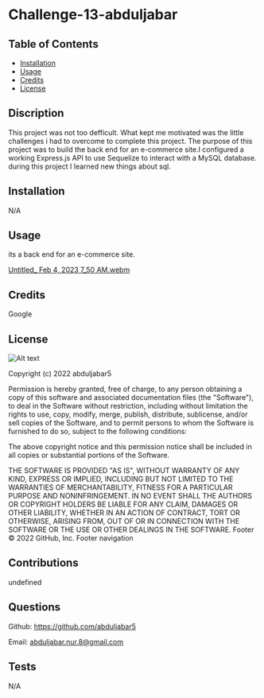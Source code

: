 # Challenge-13-abduljabar

## Table of Contents

- [Installation](#Installation)
- [Usage](#Usage)
- [Credits](#Credits)
- [License](#License)

## Discription
This project was not too defficult. What kept me motivated was the little challenges i had to overcome to complete this project. The purpose of this project was to build the back end for an e-commerce site.I configured a working Express.js API to use Sequelize to interact with a MySQL database. during this project I learned new things about sql.

## Installation

N/A

## Usage

its a back end for an e-commerce site.

[Untitled_ Feb 4, 2023 7_50 AM.webm](https://user-images.githubusercontent.com/115905200/216772098-08008f7b-3f36-40e7-a377-e1c1fdee0668.webm)


## Credits
Google

## License

![Alt text](https://img.shields.io/github/license/abduljabar5/Challenge-12-abduljabar)

Copyright (c) 2022 abduljabar5

Permission is hereby granted, free of charge, to any person obtaining a copy
of this software and associated documentation files (the "Software"), to deal
in the Software without restriction, including without limitation the rights
to use, copy, modify, merge, publish, distribute, sublicense, and/or sell
copies of the Software, and to permit persons to whom the Software is
furnished to do so, subject to the following conditions:

The above copyright notice and this permission notice shall be included in all
copies or substantial portions of the Software.

THE SOFTWARE IS PROVIDED "AS IS", WITHOUT WARRANTY OF ANY KIND, EXPRESS OR
IMPLIED, INCLUDING BUT NOT LIMITED TO THE WARRANTIES OF MERCHANTABILITY,
FITNESS FOR A PARTICULAR PURPOSE AND NONINFRINGEMENT. IN NO EVENT SHALL THE
AUTHORS OR COPYRIGHT HOLDERS BE LIABLE FOR ANY CLAIM, DAMAGES OR OTHER
LIABILITY, WHETHER IN AN ACTION OF CONTRACT, TORT OR OTHERWISE, ARISING FROM,
OUT OF OR IN CONNECTION WITH THE SOFTWARE OR THE USE OR OTHER DEALINGS IN THE
SOFTWARE.
Footer
© 2022 GitHub, Inc.
Footer navigation

## Contributions

undefined

## Questions

Github: https://github.com/abduljabar5

Email: abduljabar.nur.8@gmail.com

## Tests

N/A


